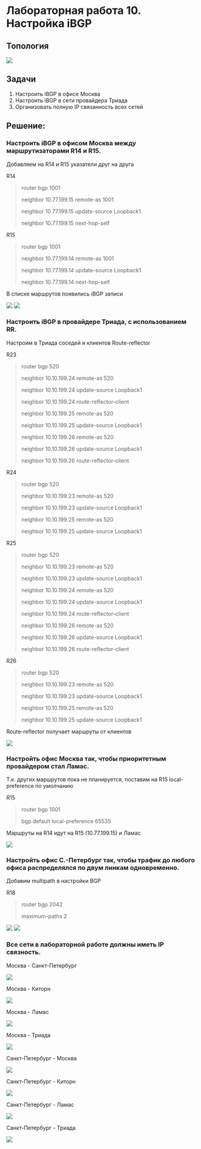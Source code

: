 ﻿<h1> Лабораторная работа 10. Настройка iBGP </h1> 

<h2> Топология </h2>
<img src=https://github.com/Avasekho/otus-networks-pro/blob/main/labs/lab10/topology-lab10.png>

<h2> Задачи </h2>

<ol>
  <li> Настроить iBGP в офисе Москва </li>
  <li> Настроить iBGP в сети провайдера Триада </li>
  <li> Организовать полную IP связанность всех сетей </li>

</ol>

<h2> Решение: </h2>

<h3>Настроить iBGP в офисом Москва между маршрутизаторами R14 и R15. </h3>

<p>Добавляем на R14 и R15 указатели друг на друга </p>

<p>R14 </p>

<blockquote>
<p>router bgp 1001 </p>
<p> neighbor 10.77.199.15 remote-as 1001 </p>
<p> neighbor 10.77.199.15 update-source Loopback1 </p>
<p> neighbor 10.77.199.15 next-hop-self </p>
</blockquote>

<p>R15 </p>

<blockquote>
<p>router bgp 1001 </p>
<p> neighbor 10.77.199.14 remote-as 1001 </p>
<p> neighbor 10.77.199.14 update-source Loopback1 </p>
<p> neighbor 10.77.199.14 next-hop-self </p>
</blockquote>

<p>В списке маршрутов появились iBGP записи </p>

<img src=https://github.com/Avasekho/otus-networks-pro/blob/main/labs/lab10/r14_ibgp.png>

<img src=https://github.com/Avasekho/otus-networks-pro/blob/main/labs/lab10/r15_ibgp.png>


<h3>Настроить iBGP в провайдере Триада, с использованием RR. </h3>

<p>Настроим в Триада соседей и клиентов Route-reflector </p>

<p>R23 </p>

<blockquote>
<p>router bgp 520 </p>
<p> neighbor 10.10.199.24 remote-as 520 </p>
<p> neighbor 10.10.199.24 update-source Loopback1 </p>
<p> neighbor 10.10.199.24 route-reflector-client </p>
<p> neighbor 10.10.199.25 remote-as 520 </p>
<p> neighbor 10.10.199.25 update-source Loopback1 </p>
<p> neighbor 10.10.199.26 remote-as 520 </p>
<p> neighbor 10.10.199.26 update-source Loopback1 </p>
<p> neighbor 10.10.199.26 route-reflector-client </p>
</blockquote>

<p>R24 </p>

<blockquote>
<p>router bgp 520 </p>
<p> neighbor 10.10.199.23 remote-as 520 </p>
<p> neighbor 10.10.199.23 update-source Loopback1 </p>
<p> neighbor 10.10.199.25 remote-as 520 </p>
<p> neighbor 10.10.199.25 update-source Loopback1 </p>
</blockquote>

<p>R25 </p>

<blockquote>
<p>router bgp 520 </p>
<p> neighbor 10.10.199.23 remote-as 520 </p>
<p> neighbor 10.10.199.23 update-source Loopback1 </p>
<p> neighbor 10.10.199.24 remote-as 520 </p>
<p> neighbor 10.10.199.24 update-source Loopback1 </p>
<p> neighbor 10.10.199.24 route-reflector-client </p>
<p> neighbor 10.10.199.26 remote-as 520 </p>
<p> neighbor 10.10.199.26 update-source Loopback1 </p>
<p> neighbor 10.10.199.26 route-reflector-client </p>
</blockquote>

<p>R26 </p>

<blockquote>
<p>router bgp 520 </p>
<p> neighbor 10.10.199.23 remote-as 520 </p>
<p> neighbor 10.10.199.23 update-source Loopback1 </p>
<p> neighbor 10.10.199.25 remote-as 520 </p>
<p> neighbor 10.10.199.25 update-source Loopback1 </p>
</blockquote>
 
<p>Route-reflector получает маршруты от клиентов </p>

<img src=https://github.com/Avasekho/otus-networks-pro/blob/main/labs/lab10/r23_rr.png>


<h3>Настройть офис Москва так, чтобы приоритетным провайдером стал Ламас. </h3>

<p>Т.к. других маршрутов пока не планируется, поставим на R15 local-preference по умолчанию </p>

<p>R15 </p>

<blockquote>
<p>router bgp 1001 </p>
<p>bgp default local-preference 65535 </p>
</blockquote>

<p>Маршруты на R14 идут на R15 (10.77.199.15) и Ламас </p>

<img src=https://github.com/Avasekho/otus-networks-pro/blob/main/labs/lab10/r14_ip_routes.png>


<h3>Настройть офис С.-Петербург так, чтобы трафик до любого офиса распределялся по двум линкам одновременно. </h3>

<p>Добавим multipath в настройки BGP </p>

<p>R18 </p>

<blockquote>
<p>router bgp 2042 </p>
<p>maximum-paths 2 </p>
</blockquote>

<img src=https://github.com/Avasekho/otus-networks-pro/blob/main/labs/lab10/r18_multipath.png>

<img src=https://github.com/Avasekho/otus-networks-pro/blob/main/labs/lab10/r18_trace.png>

<h3>Все сети в лабораторной работе должны иметь IP связность. </h3>

<p>Москва - Санкт-Петербург </p>

<img src=https://github.com/Avasekho/otus-networks-pro/blob/main/labs/lab10/r14_to_r18.png>

<p>Москва - Киторн </p>

<img src=https://github.com/Avasekho/otus-networks-pro/blob/main/labs/lab10/r14_to_r21.png>

<p>Москва - Ламас </p>

<img src=https://github.com/Avasekho/otus-networks-pro/blob/main/labs/lab10/r14_to_r22.png>

<p>Москва - Триада </p>

<img src=https://github.com/Avasekho/otus-networks-pro/blob/main/labs/lab10/r14_to_r26.png>

<p>Санкт-Петербург - Москва </p>

<img src=https://github.com/Avasekho/otus-networks-pro/blob/main/labs/lab10/r18_to_r14.png>

<p>Санкт-Петербург - Киторн </p>

<img src=https://github.com/Avasekho/otus-networks-pro/blob/main/labs/lab10/r18_to_r21.png>

<p>Санкт-Петербург - Ламас </p>

<img src=https://github.com/Avasekho/otus-networks-pro/blob/main/labs/lab10/r18_to_r22.png>

<p>Санкт-Петербург - Триада </p>

<img src=https://github.com/Avasekho/otus-networks-pro/blob/main/labs/lab10/r18_to_r26.png>


